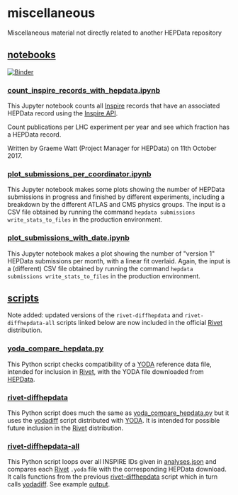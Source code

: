# miscellaneous
Miscellaneous material not directly related to another HEPData repository

## [notebooks](notebooks)

[![Binder](https://mybinder.org/badge.svg)](https://mybinder.org/v2/gh/HEPData/miscellaneous/master?filepath=notebooks)

### [count_inspire_records_with_hepdata.ipynb](notebooks/count_inspire_records_with_hepdata.ipynb)

This Jupyter notebook counts all [Inspire](https://inspirehep.net) records
that have an associated HEPData record using the
[Inspire API](https://inspirehep.net/info/hep/api).

Count publications per LHC experiment per year and see which fraction
has a HEPData record.

Written by Graeme Watt (Project Manager for HEPData) on 11th October 2017.

### [plot_submissions_per_coordinator.ipynb](notebooks/plot_submissions_per_coordinator.ipynb)

This Jupyter notebook makes some plots showing the number of HEPData
submissions in progress and finished by different experiments, including
a breakdown by the different ATLAS and CMS physics groups.  The input is
a CSV file obtained by running the command
`hepdata submissions write_stats_to_files`
in the production environment.

### [plot_submissions_with_date.ipynb](notebooks/plot_submissions_with_date.ipynb)

This Jupyter notebook makes a plot showing the number of "version 1"
HEPData submissions per month, with a linear fit overlaid.  Again, the
input is a (different) CSV file obtained by running the command
`hepdata submissions write_stats_to_files`
in the production environment.

## [scripts](scripts)

Note added: updated versions of the `rivet-diffhepdata` and
`rivet-diffhepdata-all` scripts linked below are now included
in the official [Rivet](http://rivet.hepforge.org) distribution.

### [yoda_compare_hepdata.py](scripts/yoda_compare_hepdata.py)

This Python script checks compatibility of a [YODA](http://yoda.hepforge.org)
reference data file, intended for inclusion in [Rivet](http://rivet.hepforge.org),
with the YODA file downloaded from [HEPData](https://hepdata.net).

### [rivet-diffhepdata](scripts/rivet-diffhepdata)

This Python script does much the same as
[yoda_compare_hepdata.py](scripts/yoda_compare_hepdata.py) but it uses
the [yodadiff](https://yoda.hepforge.org/trac/browser/bin/yodadiff)
script distributed with [YODA](http://yoda.hepforge.org).  It is
intended for possible future inclusion in the
[Rivet](http://rivet.hepforge.org) distribution.

### [rivet-diffhepdata-all](scripts/rivet-diffhepdata-all)

This Python script loops over all INSPIRE IDs given in
[analyses.json](http://rivet.hepforge.org/analyses.json) and compares
each [Rivet](http://rivet.hepforge.org) `.yoda` file with the
corresponding HEPData download.  It calls functions from the previous
[rivet-diffhepdata](scripts/rivet-diffhepdata) script which in turn calls
[yodadiff](https://yoda.hepforge.org/trac/browser/bin/yodadiff).  See example
[output](http://www.ippp.dur.ac.uk/%7Ewatt/RivetDiffHEPData/Rivet-2.6.0/).